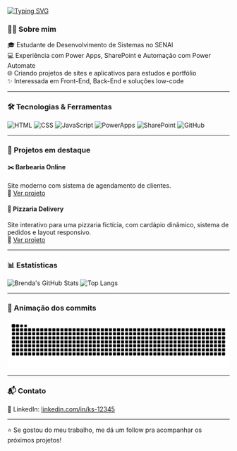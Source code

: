 <!-- Banner animado -->
[![Typing SVG](https://readme-typing-svg.demolab.com?font=Fira+Code&weight=600&size=21&pause=1000&color=5100F7&width=435&lines=Ol%C3%A1%2C+meu+nome+%C3%A8+Brenda+)](https://git.io/typing-svg)

### 👩‍💻 Sobre mim

🎓 Estudante de Desenvolvimento de Sistemas no SENAI  
💻 Experiência com Power Apps, SharePoint e Automação com Power Automate  
🌐 Criando projetos de sites e aplicativos para estudos e portfólio  
✨ Interessada em Front-End, Back-End e soluções low-code

---

### 🛠 Tecnologias & Ferramentas

![HTML](https://img.shields.io/badge/-HTML5-E34F26?style=flat&logo=html5&logoColor=white)
![CSS](https://img.shields.io/badge/-CSS3-1572B6?style=flat&logo=css3&logoColor=white)
![JavaScript](https://img.shields.io/badge/-JavaScript-F7DF1E?style=flat&logo=javascript&logoColor=black)
![PowerApps](https://img.shields.io/badge/-Power%20Apps-742774?style=flat&logo=powerapps&logoColor=white)
![SharePoint](https://img.shields.io/badge/-SharePoint-0078D4?style=flat&logo=microsoftsharepoint&logoColor=white)
![GitHub](https://img.shields.io/badge/-GitHub-181717?style=flat&logo=github&logoColor=white)

---

### 💼 Projetos em destaque

#### ✂️ Barbearia Online  
Site moderno com sistema de agendamento de clientes.  
🔗 [Ver projeto](https://github.com/ks-12345/barbearia-online)

#### 🍕 Pizzaria Delivery  
Site interativo para uma pizzaria fictícia, com cardápio dinâmico, sistema de pedidos e layout responsivo.  
🔗 [Ver projeto](https://github.com/ks-12345/pizzaria-delivery)

---

### 📊 Estatísticas

![Brenda's GitHub Stats](https://github-readme-stats.vercel.app/api?username=ks-12345&show_icons=true&theme=radical)
![Top Langs](https://github-readme-stats.vercel.app/api/top-langs/?username=ks-12345&layout=compact&theme=radical)

---

### 🐍 Animação dos commits

![snake gif](https://github.com/ks-12345/ks-12345/blob/output/github-contribution-grid-snake.svg)

---

### 📬 Contato

📱 LinkedIn: [linkedin.com/in/ks-12345]([https://linkedin.com/in/seuusuario](https://www.linkedin.com/in/brenda-r-09a800304?utm_source=share&utm_campaign=share_via&utm_content=profile&utm_medium=android_app))

---

⭐ Se gostou do meu trabalho, me dá um follow pra acompanhar os próximos projetos!
